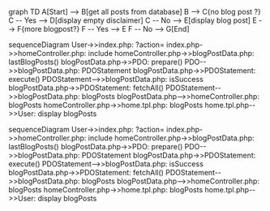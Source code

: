 
graph TD
A[Start] --> B[get all posts from database]
B --> C{no blog post ?}
C -- Yes --> D[display empty disclaimer]
C -- No --> E[display blog post]
E --> F{more blogpost?}
F -- Yes --> E
F -- No --> G[End]


sequenceDiagram
User->>index.php: ?action=
index.php->>homeController.php: include
homeController.php->>blogPostData.php: lastBlogPosts()
blogPostData.php->>PDO: prepare()
PDO-->>blogPostData.php: PDOStatement
blogPostData.php->>PDOStatement: execute()
PDOStatement-->>blogPostData.php: isSuccess
blogPostData.php->>PDOStatement: fetchAll()
PDOStatement-->>blogPostData.php: blogPosts
blogPostData.php-->>homeController.php: blogPosts
homeController.php->>home.tpl.php: blogPosts
home.tpl.php-->>User: display blogPosts





[//]: # (3.1)
sequenceDiagram
    User->>index.php: ?action=
    index.php->>homeController.php: include
    homeController.php->>blogPostData.php: lastBlogPosts()
    blogPostData.php->>PDO: prepare()
    PDO-->>blogPostData.php: PDOStatement
    blogPostData.php->>PDOStatement: execute()
    PDOStatement-->>blogPostData.php: isSuccess
    blogPostData.php->>PDOStatement: fetchAll()
    PDOStatement-->>blogPostData.php: blogPosts
    blogPostData.php-->>homeController.php: blogPosts
    homeController.php->>home.tpl.php: blogPosts
    home.tpl.php-->>User: display blogPosts

[//]: # (4.1)
